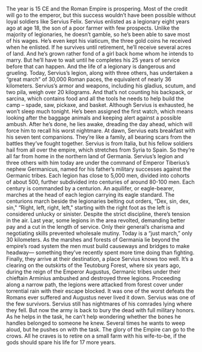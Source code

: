 The year is 15 CE and the Roman Empire is prospering. Most of the credit will go to the emperor, but this success wouldn’t  have been possible without loyal soldiers like Servius Felix. Servius enlisted as a legionary  eight years ago at age 18, the son of a poor farmer with few prospects. Unlike the majority of legionaries, he doesn’t gamble, so he’s been able to save  most of his wages. He’s even kept his viaticum, the three gold coins he received  when he enlisted. If he survives until retirement,  he’ll receive several acres of land. And he’s grown rather fond  of a girl back home whom he intends to marry. But he’ll have to wait until he completes  his 25 years of service before that can happen. And the life of a legionary  is dangerous and grueling. Today, Servius’s legion,  along with three others, has undertaken a “great march”  of 30,000 Roman paces, the equivalent of nearly 36 kilometers. Servius’s armor and weapons, including his gladius, scutum, and two pila, weigh over 20 kilograms. And that’s not counting his backpack,  or sarcina, which contains food and all the tools he needs to help build the camp – spade, saw, pickaxe, and basket. Although Servius is exhausted,  he won’t sleep much tonight. He’s been assigned the first watch, which means looking after  the baggage animals and keeping alert against a possible ambush. After he’s done, he lies awake,  dreading the day ahead, which will force him  to recall his worst nightmare. At dawn, Servius eats breakfast  with his seven tent companions. They’re like a family, all bearing scars  from the battles they’ve fought together. Servius is from Italia, but his fellow soldiers hail  from all over the empire, which stretches from Syria to Spain. So they’re all far from home  in the northern land of Germania. Servius’s legion  and three others with him today are under the command of Emperor Tiberius’s nephew Germanicus, named for his father’s military successes against the Germanic tribes. Each legion has close to 5,000 men, divided into cohorts of about 500, further subdivided into centuries  of around 80-100 men. Each century is commanded by a centurion. An aquilifer, or eagle-bearer, marches at the head of each legion carrying its eagle standard. The centurions march beside  the legionaries belting out orders, “Dex, sin, dex, sin," “Right, left, right, left," starting with the right foot as the left  is considered unlucky or sinister. Despite the strict discipline,  there’s tension in the air. Last year, some legions  in the area revolted, demanding better pay  and a cut in the length of service. Only their general’s charisma and negotiating skills prevented wholesale mutiny. Today is a “just march,”  only 30 kilometers. As the marshes and forests of Germania  lie beyond the empire’s road system the men must build causeways and bridges to make headway— something they’ve recently spent  more time doing than fighting. Finally, they arrive at their destination, a place Servius knows too well. It’s a clearing on the outskirts  of the Teutoburg Forest, where six years ago, during the reign of the Emperor Augustus, Germanic tribes under  their chieftain Arminius ambushed and destroyed three legions. Proceeding along a narrow path, the legions were attacked from  forest cover under torrential rain with their escape blocked. It was one of the worst defeats  the Romans ever suffered and Augustus never lived it down. Servius was one of the few survivors. Servius still has nightmares of  his comrades lying where they fell. But now the army is back to bury  the dead with full military honors. As he helps in the task, he can’t help wondering whether the bones he handles belonged to someone he knew. Several times he wants to weep aloud,  but he pushes on with the task. The glory of the Empire  can go to the crows. All he craves is to retire  on a small farm with his wife-to-be, if the gods should spare his life  for 17 more years. 